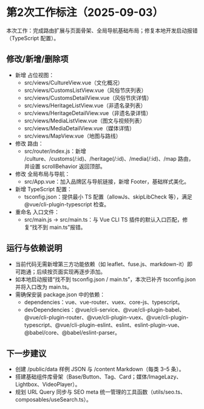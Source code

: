 # 第2次工作标注（2025-09-03）

本次工作：完成路由扩展与页面骨架、全局导航基础布局；修复本地开发启动报错（TypeScript 配置）。

## 修改/新增/删除项
- 新增 占位视图：
  - src/views/CultureView.vue（文化概况）
  - src/views/CustomsListView.vue（风俗节庆列表）
  - src/views/CustomsDetailView.vue（风俗节庆详情）
  - src/views/HeritageListView.vue（非遗名录列表）
  - src/views/HeritageDetailView.vue（非遗名录详情）
  - src/views/MediaListView.vue（图文与视频列表）
  - src/views/MediaDetailView.vue（媒体详情）
  - src/views/MapView.vue（地图与路线）
- 修改 路由：
  - src/router/index.js：新增 /culture、/customs(/:id)、/heritage(/:id)、/media(/:id)、/map 路由，并设置 scrollBehavior 返回顶部。
- 修改 全局布局与导航：
  - src/App.vue：加入品牌区与导航链接，新增 Footer，基础样式美化。
- 新增 TypeScript 配置：
  - tsconfig.json：提供最小 TS 配置（allowJs、skipLibCheck 等），满足 @vue/cli-plugin-typescript 检查。
- 重命名 入口文件：
  - src/main.js → src/main.ts：与 Vue CLI TS 插件的默认入口匹配，修复“找不到 main.ts”报错。

## 运行与依赖说明
- 当前代码无需新增第三方功能依赖（如 leaflet、fuse.js、markdown-it）即可跑通；后续按页面实现再逐步添加。
- 如本地启动报错“找不到 tsconfig.json / main.ts”，本次已补齐 tsconfig.json 并将入口改为 main.ts。
- 需确保安装 package.json 中的依赖：
  - dependencies：vue、vue-router、vuex、core-js、typescript。
  - devDependencies：@vue/cli-service、@vue/cli-plugin-babel、@vue/cli-plugin-router、@vue/cli-plugin-vuex、@vue/cli-plugin-typescript、@vue/cli-plugin-eslint、eslint、eslint-plugin-vue、@babel/core、@babel/eslint-parser。

## 下一步建议
- 创建 /public/data 样例 JSON 与 /content Markdown（每类 3–5 条）。
- 搭建基础组件库骨架（Base/Button、Tag、Card；媒体/ImageLazy、Lightbox、VideoPlayer）。
- 规划 URL Query 同步与 SEO meta 统一管理的工具函数（utils/seo.ts、composables/useSearch.ts）。